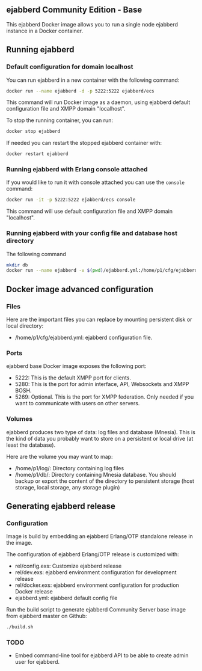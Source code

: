 ## ejabberd Community Edition - Base

This ejabberd Docker image allows you to run a single node ejabberd instance in a Docker container.

## Running ejabberd

### Default configuration for domain localhost

You can run ejabberd in a new container with the following command:

```bash
docker run --name ejabberd -d -p 5222:5222 ejabberd/ecs
```

This command will run Docker image as a daemon, using ejabberd default configuration file and XMPP domain "localhost".

To stop the running container, you can run:

```bash
docker stop ejabberd
```

If needed you can restart the stopped ejabberd container with:

```bash
docker restart ejabberd
```

### Running ejabberd with Erlang console attached

If you would like to run it with console attached you can use the `console` command:

```bash
docker run -it -p 5222:5222 ejabberd/ecs console
```

This command will use default configuration file and XMPP domain "localhost".

### Running ejabberd with your config file and database host directory

The following command 

```bash
mkdir db
docker run --name ejabberd -v $(pwd)/ejabberd.yml:/home/p1/cfg/ejabberd.yml -v $(pwd)/db:/home/p1/db -p 5222:5222 ejabberd/ecs
```

## Docker image advanced configuration

### Files

Here are the important files you can replace by mounting persistent disk or local directory:

- /home/p1/cfg/ejabberd.yml: ejabberd configuration file.

### Ports

ejabberd base Docker image exposes the following port:

- 5222: This is the default XMPP port for clients.
- 5280: This is the port for admin interface, API, Websockets and XMPP BOSH.
- 5269: Optional. This is the port for XMPP federation. Only needed if you want to communicate with users on other servers.

### Volumes

ejabberd produces two type of data: log files and database (Mnesia).
This is the kind of data you probably want to store on a persistent or local drive (at least the database).

Here are the volume you may want to map:

- /home/p1/log/: Directory containing log files
- /home/p1/db/: Directory containing Mnesia database. You should backup or export the content of the directory to persistent storage (host storage, local storage, any storage plugin)

## Generating ejabberd release

### Configuration

Image is build by embedding an ejabberd Erlang/OTP standalone release in the image.

The configuration of ejabberd Erlang/OTP release is customized with:

- rel/config.exs: Customize ejabberd release
- rel/dev.exs: ejabberd environment configuration for development release
- rel/docker.exs: ejabberd environment configuration for production Docker release
- ejabberd.yml: ejabberd default config file 

Run the build script to generate ejabberd Community Server base image from ejabberd master on Github:

```bash
./build.sh
```

### TODO

- Embed command-line tool for ejabberd API to be able to create admin user for ejabberd.
